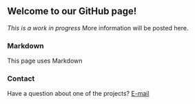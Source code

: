 



## Welcome to our GitHub page!

*This is a work in progress*
More information will be posted here.

### Markdown

This page uses Markdown 

### Contact

Have a question about one of the projects? [E-mail](mailto:darrell@nokecodes.org)
